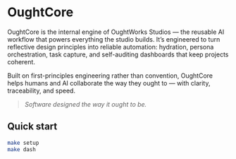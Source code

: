 # OughtCore

OughtCore is the internal engine of OughtWorks Studios — the reusable AI workflow that powers everything the studio builds.
It’s engineered to turn reflective design principles into reliable automation: hydration, persona orchestration, task capture, and self-auditing dashboards that keep projects coherent.

Built on first-principles engineering rather than convention, OughtCore helps humans and AI collaborate the way they ought to — with clarity, traceability, and speed.

> *Software designed the way it ought to be.*

## Quick start
```bash
make setup
make dash

